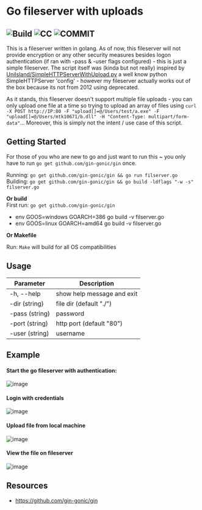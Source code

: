 # Go fileserver with uploads 
![Build](https://img.shields.io/badge/build-passing-green) ![CC](https://img.shields.io/badge/license-cc--by--sa--4.0--Licence-blue) ![COMMIT](https://img.shields.io/github/last-commit/OlivierLaflamme/Offensive-Go-Scripts)
------------

This is a fileserver written in golang. As of now, this fileserver will not provide encryption or any other security measures besides  logon authentication (if ran with -pass & -user flags configured) - this is just a simple fileserver. The script itself was (kinda but not really) inspired by [UniIsland/SimpleHTTPServerWithUpload.py](https://gist.github.com/UniIsland/3346170) a well know python SimpleHTTPServer 'config' - however my fileserver actually works out of the box because its not from 2012 using deprecated.     

As it stands, this fileserver doesn't support multiple file uploads - you can only upload one file at a time so trying to upload an array of files using `curl -X POST http://IP:80 -F "upload[]=@/Users/test/a.exe" -F "upload[]=@/Users/mtk10671/b.dll" -H "Content-Type: multipart/form-data"`... Moreover, this is simply not the intent / use case of this script.


Getting Started
------------
For those of you who are new to go and just want to run this ~ you only have to run `go get github.com/gin-gonic/gin` once.    

Running: `go get github.com/gin-gonic/gin && go run filserver.go`   
Building: `go get github.com/gin-gonic/gin && go build -ldflags "-w -s" filserver.go`    

**Or build**     
First run: `go get github.com/gin-gonic/gin`    
*   env GOOS=windows GOARCH=386 go build -v filserver.go
*   env GOOS=linux GOARCH=amd64 go build -v filserver.go

**Or Makefile**

Run: `Make` will build for all OS compatibilities 

Usage  
----------

|Parameter     |Description  |
|-----------    |-------------------------------------------------------|
|-h, --help     | show help message and exit                            |
|-dir (string)  | file dir (default "./")                               |
|-pass (string) | password                                              |
|-port (string) | http port (default "80")                              |
|-user (string) | username                                              |


Example
----------

#### Start the go fileserver with authentication:  
![image](https://user-images.githubusercontent.com/25066959/74349193-df423700-4d81-11ea-9b99-fd1a9cf89b37.png)    

#### Login with credentials 
![image](https://user-images.githubusercontent.com/25066959/74278357-157ea880-4ce7-11ea-819a-3df1ddd970f7.png)     

#### Upload file from local machine
![image](https://user-images.githubusercontent.com/25066959/74277255-33e3a480-4ce5-11ea-8479-36177eca439a.png)    

#### View the file on fileserver
![image](https://user-images.githubusercontent.com/25066959/74349293-0993f480-4d82-11ea-9ad7-fba5db12f04a.png)     


Resources
---------

-  https://github.com/gin-gonic/gin
